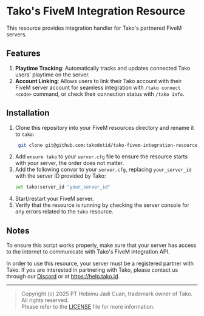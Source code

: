 # Tako's FiveM Integration Resource

This resource provides integration handler for Tako's partnered FiveM servers.

## Features

1. **Playtime Tracking**: Automatically tracks and updates connected Tako users' playtime on the server.
2. **Account Linking**: Allows users to link their Tako account with their FiveM server account for seamless integration with `/tako connect <code>` command, or check their connection status with `/tako info`.

## Installation

1. Clone this repository into your FiveM resources directory and rename it to `tako`:
    ```bash
     git clone git@github.com:takodotid/tako-fivem-integration-resource.git tako
    ```
2. Add `ensure tako` to your `server.cfg` file to ensure the resource starts with your server, the order does not matter.
3. Add the following convar to your `server.cfg`, replacing `your_server_id` with the server ID provided by Tako:
    ```bash
    set tako:server_id "your_server_id"
    ```
4. Start/restart your FiveM server.
5. Verify that the resource is running by checking the server console for any errors related to the `tako` resource.

## Notes

To ensure this script works properly, make sure that your server has access to the internet to communicate with Tako's FiveM integration API.

In order to use this resource, your server must be a registered partner with Tako. If you are interested in partnering with Tako, please contact us through our [Discord](https://discord.gg/tako) or at https://help.tako.id.

---

> Copyright (c) 2025 PT Hobimu Jadi Cuan, trademark owner of Tako. All rights reserved. \
> Please refer to the [LICENSE](./LICENSE) file for more information.
